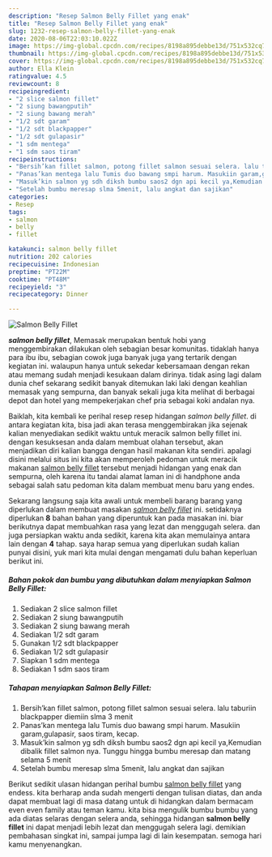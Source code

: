 ```yaml
---
description: "Resep Salmon Belly Fillet yang enak"
title: "Resep Salmon Belly Fillet yang enak"
slug: 1232-resep-salmon-belly-fillet-yang-enak
date: 2020-08-06T22:03:10.022Z
image: https://img-global.cpcdn.com/recipes/8198a895debbe13d/751x532cq70/salmon-belly-fillet-foto-resep-utama.jpg
thumbnail: https://img-global.cpcdn.com/recipes/8198a895debbe13d/751x532cq70/salmon-belly-fillet-foto-resep-utama.jpg
cover: https://img-global.cpcdn.com/recipes/8198a895debbe13d/751x532cq70/salmon-belly-fillet-foto-resep-utama.jpg
author: Ella Klein
ratingvalue: 4.5
reviewcount: 8
recipeingredient:
- "2 slice salmon fillet"
- "2 siung bawangputih"
- "2 siung bawang merah"
- "1/2 sdt garam"
- "1/2 sdt blackpapper"
- "1/2 sdt gulapasir"
- "1 sdm mentega"
- "1 sdm saos tiram"
recipeinstructions:
- "Bersih’kan fillet salmon, potong fillet salmon sesuai selera. lalu taburiin blackpapper diemiin slma 3 menit"
- "Panas’kan mentega lalu Tumis duo bawang smpi harum. Masukiin garam,gulapasir, saos tiram, kecap."
- "Masuk’kin salmon yg sdh diksh bumbu saos2 dgn api kecil ya,Kemudian dibalik fillet salmon nya. Tunggu hingga bumbu meresap dan matang selama 5 menit"
- "Setelah bumbu meresap slma 5menit, lalu angkat dan sajikan"
categories:
- Resep
tags:
- salmon
- belly
- fillet

katakunci: salmon belly fillet 
nutrition: 202 calories
recipecuisine: Indonesian
preptime: "PT22M"
cooktime: "PT48M"
recipeyield: "3"
recipecategory: Dinner

---
```



![Salmon Belly Fillet](https://img-global.cpcdn.com/recipes/8198a895debbe13d/751x532cq70/salmon-belly-fillet-foto-resep-utama.jpg)

<b><i>salmon belly fillet</i></b>, Memasak merupakan bentuk hobi yang menggembirakan dilakukan oleh sebagian besar komunitas. tidaklah hanya para ibu ibu, sebagian cowok juga banyak juga yang tertarik dengan kegiatan ini. walaupun hanya untuk sekedar kebersamaan dengan rekan atau memang sudah menjadi kesukaan dalam dirinya. tidak asing lagi dalam dunia chef sekarang sedikit banyak ditemukan laki laki dengan keahlian memasak yang sempurna, dan banyak sekali juga kita melihat di berbagai depot dan hotel yang mempekerjakan chef pria sebagai koki andalan nya.

Baiklah, kita kembali ke perihal resep resep hidangan <i>salmon belly fillet</i>. di antara kegiatan kita, bisa jadi akan terasa menggembirakan jika sejenak kalian menyediakan sedikit waktu untuk meracik salmon belly fillet ini. dengan kesuksesan anda dalam membuat olahan tersebut, akan menjadikan diri kalian bangga dengan hasil makanan kita sendiri. apalagi disini melalui situs ini kita akan memperoleh pedoman untuk meracik makanan <u>salmon belly fillet</u> tersebut menjadi hidangan yang enak dan sempurna, oleh karena itu tandai alamat laman ini di handphone anda sebagai salah satu pedoman kita dalam membuat menu baru yang endes.




Sekarang langsung saja kita awali untuk membeli barang barang yang diperlukan dalam membuat masakan <u><i>salmon belly fillet</i></u> ini. setidaknya diperlukan <b>8</b> bahan bahan yang diperuntuk kan pada masakan ini. biar berikutnya dapat membuahkan rasa yang lezat dan menggugah selera. dan juga persiapkan waktu anda sedikit, karena kita akan memulainya antara lain dengan <b>4</b> tahap. saya harap semua yang diperlukan sudah kalian punyai disini, yuk mari kita mulai dengan mengamati dulu bahan keperluan berikut ini.

<!--inarticleads1-->

##### Bahan pokok dan bumbu yang dibutuhkan dalam menyiapkan Salmon Belly Fillet:

1. Sediakan 2 slice salmon fillet
1. Sediakan 2 siung bawangputih
1. Sediakan 2 siung bawang merah
1. Sediakan 1/2 sdt garam
1. Gunakan 1/2 sdt blackpapper
1. Sediakan 1/2 sdt gulapasir
1. Siapkan 1 sdm mentega
1. Sediakan 1 sdm saos tiram




<!--inarticleads2-->

##### Tahapan menyiapkan Salmon Belly Fillet:

1. Bersih’kan fillet salmon, potong fillet salmon sesuai selera. lalu taburiin blackpapper diemiin slma 3 menit
1. Panas’kan mentega lalu Tumis duo bawang smpi harum. Masukiin garam,gulapasir, saos tiram, kecap.
1. Masuk’kin salmon yg sdh diksh bumbu saos2 dgn api kecil ya,Kemudian dibalik fillet salmon nya. Tunggu hingga bumbu meresap dan matang selama 5 menit
1. Setelah bumbu meresap slma 5menit, lalu angkat dan sajikan




Berikut sedikit ulasan hidangan perihal bumbu <u>salmon belly fillet</u> yang endess. kita berharap anda sudah mengerti dengan tulisan diatas, dan anda dapat membuat lagi di masa datang untuk di hidangkan dalam bermacam even even family atau teman kamu. kita bisa mengulik bumbu bumbu yang ada diatas selaras dengan selera anda, sehingga hidangan <b>salmon belly fillet</b> ini dapat menjadi lebih lezat dan menggugah selera lagi. demikian pembahasan singkat ini, sampai jumpa lagi di lain kesempatan. semoga hari kamu menyenangkan.
